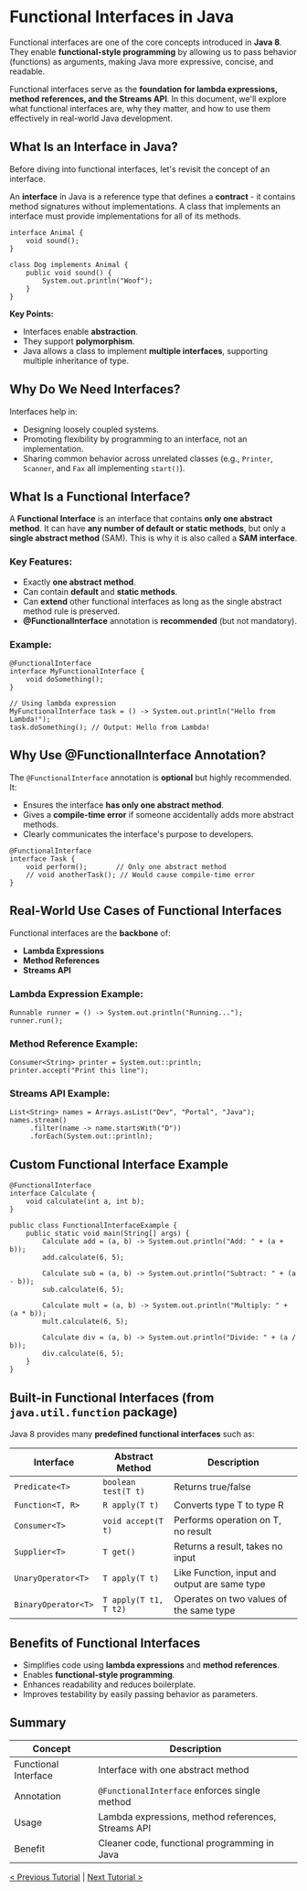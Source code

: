 # Functional Interfaces in Java

Functional interfaces are one of the core concepts introduced in **Java 8**. They enable **functional-style programming** by allowing us to pass behavior (functions) as arguments, making Java more expressive, concise, and readable.

Functional interfaces serve as the **foundation for lambda expressions, method references, and the Streams API**. In this document, we'll explore what functional interfaces are, why they matter, and how to use them effectively in real-world Java development.

## What Is an Interface in Java?

Before diving into functional interfaces, let's revisit the concept of an interface.

An **interface** in Java is a reference type that defines a **contract** - it contains method signatures without implementations. A class that implements an interface must provide implementations for all of its methods.

```
interface Animal {
    void sound();
}

class Dog implements Animal {
    public void sound() {
        System.out.println("Woof");
    }
}
```

**Key Points:**
- Interfaces enable **abstraction**.
- They support **polymorphism**.
- Java allows a class to implement **multiple interfaces**, supporting multiple inheritance of type.

## Why Do We Need Interfaces?

Interfaces help in:
- Designing loosely coupled systems.
- Promoting flexibility by programming to an interface, not an implementation.
- Sharing common behavior across unrelated classes (e.g., `Printer`, `Scanner`, and `Fax` all implementing `start()`).

## What Is a Functional Interface?

A **Functional Interface** is an interface that contains **only one abstract method**. It can have **any number of default or static methods**, but only a **single abstract method** (SAM). This is why it is also called a **SAM interface**.

### Key Features:
- Exactly **one abstract method**.
- Can contain **default** and **static methods**.
- Can **extend** other functional interfaces as long as the single abstract method rule is preserved.
- **@FunctionalInterface** annotation is **recommended** (but not mandatory).

### Example:

```
@FunctionalInterface
interface MyFunctionalInterface {
    void doSomething();
}

// Using lambda expression
MyFunctionalInterface task = () -> System.out.println("Hello from Lambda!");
task.doSomething(); // Output: Hello from Lambda!
```

## Why Use @FunctionalInterface Annotation?

The `@FunctionalInterface` annotation is **optional** but highly recommended. It:
- Ensures the interface **has only one abstract method**.
- Gives a **compile-time error** if someone accidentally adds more abstract methods.
- Clearly communicates the interface's purpose to developers.

```
@FunctionalInterface
interface Task {
    void perform();       // Only one abstract method
    // void anotherTask(); // Would cause compile-time error
}
```

## Real-World Use Cases of Functional Interfaces

Functional interfaces are the **backbone** of:
- **Lambda Expressions**
- **Method References**
- **Streams API**

### Lambda Expression Example:
```
Runnable runner = () -> System.out.println("Running...");
runner.run();
```

### Method Reference Example:
```
Consumer<String> printer = System.out::println;
printer.accept("Print this line");
```

### Streams API Example:
```
List<String> names = Arrays.asList("Dev", "Portal", "Java");
names.stream()
     .filter(name -> name.startsWith("D"))
     .forEach(System.out::println);
```

## Custom Functional Interface Example

```
@FunctionalInterface
interface Calculate {
    void calculate(int a, int b);
}

public class FunctionalInterfaceExample {
    public static void main(String[] args) {
        Calculate add = (a, b) -> System.out.println("Add: " + (a + b));
        add.calculate(6, 5);

        Calculate sub = (a, b) -> System.out.println("Subtract: " + (a - b));
        sub.calculate(6, 5);

        Calculate mult = (a, b) -> System.out.println("Multiply: " + (a * b));
        mult.calculate(6, 5);

        Calculate div = (a, b) -> System.out.println("Divide: " + (a / b));
        div.calculate(6, 5);
    }
}
```

## Built-in Functional Interfaces (from `java.util.function` package)

Java 8 provides many **predefined functional interfaces** such as:

| Interface      | Abstract Method       | Description                            |
|----------------|------------------------|----------------------------------------|
| `Predicate<T>` | `boolean test(T t)`    | Returns true/false                     |
| `Function<T, R>` | `R apply(T t)`       | Converts type T to type R              |
| `Consumer<T>`  | `void accept(T t)`     | Performs operation on T, no result     |
| `Supplier<T>`  | `T get()`              | Returns a result, takes no input       |
| `UnaryOperator<T>` | `T apply(T t)`     | Like Function, input and output are same type |
| `BinaryOperator<T>` | `T apply(T t1, T t2)` | Operates on two values of the same type |

## Benefits of Functional Interfaces

- Simplifies code using **lambda expressions** and **method references**.
- Enables **functional-style programming**.
- Enhances readability and reduces boilerplate.
- Improves testability by easily passing behavior as parameters.

## Summary

| Concept | Description |
|--------|-------------|
| Functional Interface | Interface with one abstract method |
| Annotation | `@FunctionalInterface` enforces single method |
| Usage | Lambda expressions, method references, Streams API |
| Benefit | Cleaner code, functional programming in Java |

[< Previous Tutorial](https://github.com/nakulmitra/java-tutorial/blob/master/java-8-enhancements/optional-class.md) | [Next Tutorial >](https://github.com/nakulmitra/java-tutorial/blob/master/interview/string-stringbuilder-stringbuffer.md)